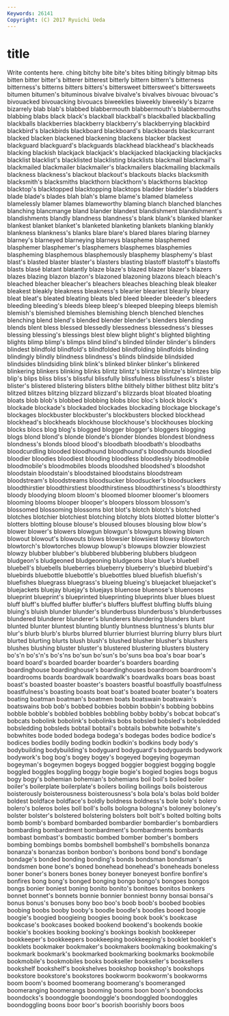 ```yaml
---
Keywords: 26141 
Copyright: (C) 2017 Ryuichi Ueda
---
```


# title

Write contents here.
ching bitchy bite
bite's bites biting bitingly bitmap bits bitten bitter bitter's bitterer
bitterest bitterly bittern bittern's bitterness bitterness's bitterns bitters bitters's bittersweet
bittersweet's bittersweets bitumen bitumen's bituminous bivalve bivalve's bivalves bivouac bivouac's
bivouacked bivouacking bivouacs biweeklies biweekly biweekly's bizarre bizarrely blab blab's
blabbed blabbermouth blabbermouth's blabbermouths blabbing blabs black black's blackball blackball's
blackballed blackballing blackballs blackberries blackberry blackberry's blackberrying blackbird blackbird's blackbirds
blackboard blackboard's blackboards blackcurrant blacked blacken blackened blackening blackens blacker
blackest blackguard blackguard's blackguards blackhead blackhead's blackheads blacking blackish blackjack
blackjack's blackjacked blackjacking blackjacks blacklist blacklist's blacklisted blacklisting blacklists blackmail
blackmail's blackmailed blackmailer blackmailer's blackmailers blackmailing blackmails blackness blackness's blackout
blackout's blackouts blacks blacksmith blacksmith's blacksmiths blackthorn blackthorn's blackthorns blacktop
blacktop's blacktopped blacktopping blacktops bladder bladder's bladders blade blade's blades
blah blah's blame blame's blamed blameless blamelessly blamer blames blameworthy
blaming blanch blanched blanches blanching blancmange bland blander blandest blandishment
blandishment's blandishments blandly blandness blandness's blank blank's blanked blanker blankest
blanket blanket's blanketed blanketing blankets blanking blankly blankness blankness's blanks
blare blare's blared blares blaring blarney blarney's blarneyed blarneying blarneys
blaspheme blasphemed blasphemer blasphemer's blasphemers blasphemes blasphemies blaspheming blasphemous blasphemously
blasphemy blasphemy's blast blast's blasted blaster blaster's blasters blasting blastoff
blastoff's blastoffs blasts blasé blatant blatantly blaze blaze's blazed blazer
blazer's blazers blazes blazing blazon blazon's blazoned blazoning blazons bleach
bleach's bleached bleacher bleacher's bleachers bleaches bleaching bleak bleaker bleakest
bleakly bleakness bleakness's blearier bleariest blearily bleary bleat bleat's bleated
bleating bleats bled bleed bleeder bleeder's bleeders bleeding bleeding's bleeds
bleep bleep's bleeped bleeping bleeps blemish blemish's blemished blemishes blemishing
blench blenched blenches blenching blend blend's blended blender blender's blenders
blending blends blent bless blessed blessedly blessedness blessedness's blesses blessing
blessing's blessings blest blew blight blight's blighted blighting blights blimp
blimp's blimps blind blind's blinded blinder blinder's blinders blindest blindfold
blindfold's blindfolded blindfolding blindfolds blinding blindingly blindly blindness blindness's blinds
blindside blindsided blindsides blindsiding blink blink's blinked blinker blinker's blinkered
blinkering blinkers blinking blinks blintz blintz's blintze blintze's blintzes blip
blip's blips bliss bliss's blissful blissfully blissfulness blissfulness's blister blister's
blistered blistering blisters blithe blithely blither blithest blitz blitz's blitzed
blitzes blitzing blizzard blizzard's blizzards bloat bloated bloating bloats blob
blob's blobbed blobbing blobs bloc bloc's block block's blockade blockade's
blockaded blockades blockading blockage blockage's blockages blockbuster blockbuster's blockbusters blocked
blockhead blockhead's blockheads blockhouse blockhouse's blockhouses blocking blocks blocs blog
blog's blogged blogger blogger's bloggers blogging blogs blond blond's blonde
blonde's blonder blondes blondest blondness blondness's blonds blood blood's bloodbath
bloodbath's bloodbaths bloodcurdling blooded bloodhound bloodhound's bloodhounds bloodied bloodier bloodies
bloodiest blooding bloodless bloodlessly bloodmobile bloodmobile's bloodmobiles bloods bloodshed bloodshed's
bloodshot bloodstain bloodstain's bloodstained bloodstains bloodstream bloodstream's bloodstreams bloodsucker bloodsucker's
bloodsuckers bloodthirstier bloodthirstiest bloodthirstiness bloodthirstiness's bloodthirsty bloody bloodying bloom bloom's
bloomed bloomer bloomer's bloomers blooming blooms blooper blooper's bloopers blossom
blossom's blossomed blossoming blossoms blot blot's blotch blotch's blotched blotches
blotchier blotchiest blotching blotchy blots blotted blotter blotter's blotters blotting
blouse blouse's bloused blouses blousing blow blow's blower blower's blowers
blowgun blowgun's blowguns blowing blown blowout blowout's blowouts blows blowsier
blowsiest blowsy blowtorch blowtorch's blowtorches blowup blowup's blowups blowzier blowziest
blowzy blubber blubber's blubbered blubbering blubbers bludgeon bludgeon's bludgeoned bludgeoning
bludgeons blue blue's bluebell bluebell's bluebells blueberries blueberry blueberry's bluebird
bluebird's bluebirds bluebottle bluebottle's bluebottles blued bluefish bluefish's bluefishes bluegrass
bluegrass's blueing blueing's bluejacket bluejacket's bluejackets bluejay bluejay's bluejays bluenose
bluenose's bluenoses blueprint blueprint's blueprinted blueprinting blueprints bluer blues bluest
bluff bluff's bluffed bluffer bluffer's bluffers bluffest bluffing bluffs bluing
bluing's bluish blunder blunder's blunderbuss blunderbuss's blunderbusses blundered blunderer blunderer's
blunderers blundering blunders blunt blunted blunter bluntest blunting bluntly bluntness
bluntness's blunts blur blur's blurb blurb's blurbs blurred blurrier blurriest
blurring blurry blurs blurt blurted blurting blurts blush blush's blushed
blusher blusher's blushers blushes blushing bluster bluster's blustered blustering blusters
blustery bo's'n bo's'n's bo's'ns bo'sun bo'sun's bo'suns boa boa's boar
boar's board board's boarded boarder boarder's boarders boarding boardinghouse boardinghouse's
boardinghouses boardroom boardroom's boardrooms boards boardwalk boardwalk's boardwalks boars boas
boast boast's boasted boaster boaster's boasters boastful boastfully boastfulness boastfulness's
boasting boasts boat boat's boated boater boater's boaters boating boatman
boatman's boatmen boats boatswain boatswain's boatswains bob bob's bobbed bobbies
bobbin bobbin's bobbing bobbins bobble bobble's bobbled bobbles bobbling bobby
bobby's bobcat bobcat's bobcats bobolink bobolink's bobolinks bobs bobsled bobsled's
bobsledded bobsledding bobsleds bobtail bobtail's bobtails bobwhite bobwhite's bobwhites bode
boded bodega bodega's bodegas bodes bodice bodice's bodices bodies bodily
boding bodkin bodkin's bodkins body body's bodybuilding bodybuilding's bodyguard bodyguard's
bodyguards bodywork bodywork's bog bog's bogey bogey's bogeyed bogeying bogeyman
bogeyman's bogeymen bogeys bogged boggier boggiest bogging boggle boggled boggles
boggling boggy bogie bogie's bogied bogies bogs bogus bogy bogy's
bohemian bohemian's bohemians boil boil's boiled boiler boiler's boilerplate boilerplate's
boilers boiling boilings boils boisterous boisterously boisterousness boisterousness's bola bola's
bolas bold bolder boldest boldface boldface's boldly boldness boldness's bole
bole's bolero bolero's boleros boles boll boll's bolls bologna bologna's
boloney boloney's bolster bolster's bolstered bolstering bolsters bolt bolt's bolted
bolting bolts bomb bomb's bombard bombarded bombardier bombardier's bombardiers bombarding
bombardment bombardment's bombardments bombards bombast bombast's bombastic bombed bomber bomber's
bombers bombing bombings bombs bombshell bombshell's bombshells bonanza bonanza's bonanzas
bonbon bonbon's bonbons bond bond's bondage bondage's bonded bonding bonding's
bonds bondsman bondsman's bondsmen bone bone's boned bonehead bonehead's boneheads
boneless boner boner's boners bones boney boneyer boneyest bonfire bonfire's
bonfires bong bong's bonged bonging bongo bongo's bongoes bongos bongs
bonier boniest boning bonito bonito's bonitoes bonitos bonkers bonnet bonnet's
bonnets bonnie bonnier bonniest bonny bonsai bonsai's bonus bonus's bonuses
bony boo boo's boob boob's boobed boobies boobing boobs booby
booby's boodle boodle's boodles booed boogie boogie's boogied boogieing boogies
booing book book's bookcase bookcase's bookcases booked bookend bookend's bookends
bookie bookie's bookies booking booking's bookings bookish bookkeeper bookkeeper's bookkeepers
bookkeeping bookkeeping's booklet booklet's booklets bookmaker bookmaker's bookmakers bookmaking bookmaking's
bookmark bookmark's bookmarked bookmarking bookmarks bookmobile bookmobile's bookmobiles books bookseller
bookseller's booksellers bookshelf bookshelf's bookshelves bookshop bookshop's bookshops bookstore bookstore's
bookstores bookworm bookworm's bookworms boom boom's boomed boomerang boomerang's boomeranged
boomeranging boomerangs booming booms boon boon's boondocks boondocks's boondoggle boondoggle's
boondoggled boondoggles boondoggling boons boor boor's boorish boorishly boors boos
